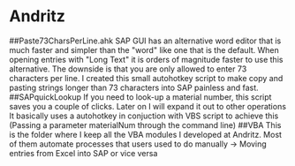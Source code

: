 # Andritz
##Paste73CharsPerLine.ahk
SAP GUI has an alternative word editor that is much faster and simpler than the "word" like one that is the default.
When opening entries with "Long Text" it is orders of magnitude faster to use this alternative. The downside is that
you are only allowed to enter 73 characters per line.
I created this small autohotkey script to make copy and pasting strings longer than 73 characters into SAP painless and
fast.
##SAPquickLookup
If you need to look-up a material number, this script saves you a couple of clicks.
Later on I will expand it out to other operations
It basically uses a autohotkey in conjuction with VBS script to achieve this (Passing a parameter materialNum through the command line)
##VBA
This is the folder where I keep all the VBA modules I developed at Andritz.
Most of them automate processes that users used to do manually -> Moving entries from Excel into SAP or vice versa